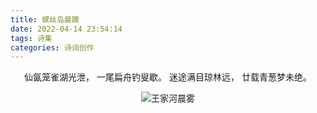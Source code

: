 ```yaml
---
title: 螺丝岛晨踱
date: 2022-04-14 23:54:14
tags: 诗集
categories: 诗词创作
---
```


<center>

仙氤笼雀湖光泄，
一尾扁舟钓叟歇。
迷途满目琼林远，
廿载青葱梦未绝。

![王家河晨雾](https://zzy-ac1.coding.net/t/zzy-ac1/p/zzy-ac/d/My-Selves-Cloud/git/raw/main/images/hexo-plus-plus/1649952042000.jpg)

</center>
